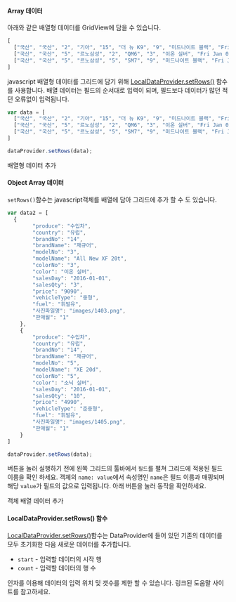 
#### Array 데이터    

아래와 같은 배열형 데이터를 GridView에 담을 수 있습니다.

```js
[
  ["국산", "국산", "2", "기아", "15", "더 뉴 K9", "9", "미드나이트 블랙", "Fri Jan 01 2016 00:00:00 GMT+0900 (KST)", "16", "8620", "대형", "휘발유", "images/215.png", "images/215.png"],
  ["국산", "국산", "5", "르노삼성", "2", "QM6", "3", "이온 실버", "Fri Jan 01 2016 00:00:00 GMT+0900 (KST)", "71", "3470", "중형SUV", "휘발유", "images/502.png", "images/502.png"],
  ["국산", "국산", "5", "르노삼성", "5", "SM7", "9", "미드나이트 블랙", "Fri Jan 01 2016 00:00:00 GMT+0900 (KST)", "26", "3820", "준대형", "휘발유", "images/505.png", "images/505.png"]
]
```   

javascript 배열형 데이터를 그리드에 담기 위해 [LocalDataProvider.setRows()](http://help.realgrid.com/api/LocalDataProvider/setRows/) 함수를 사용합니다.
배열 데이터는 필드의 순서대로 입력이 되며, 필드보다 데이터가 많던 적던 오류없이 입력됩니다.

```js
var data = [
  ["국산", "국산", "2", "기아", "15", "더 뉴 K9", "9", "미드나이트 블랙", "Fri Jan 01 2016 00:00:00 GMT+0900 (KST)", "16", "8620", "대형", "휘발유", "images/215.png", "images/215.png"],
  ["국산", "국산", "5", "르노삼성", "2", "QM6", "3", "이온 실버", "Fri Jan 01 2016 00:00:00 GMT+0900 (KST)", "71", "3470", "중형SUV", "휘발유", "images/502.png", "images/502.png"],
  ["국산", "국산", "5", "르노삼성", "5", "SM7", "9", "미드나이트 블랙", "Fri Jan 01 2016 00:00:00 GMT+0900 (KST)", "26", "3820", "준대형", "휘발유", "images/505.png", "images/505.png"]
]

dataProvider.setRows(data);
```

<a class="btn primary small round lowercase" id="setRows">배열형 데이터 추가</a>

#### Object Array 데이터    

`setRows()`함수는 javascript객체를 배열에 담아 그리드에 추가 할 수 도 있습니다. 

```js
var data2 = [
  {
        "produce": "수입차",
        "country": "유럽",
        "brandNo": "14",
        "brandName": "재규어",
        "modelNo": "3",
        "modelName": "All New XF 20t",
        "colorNo": "3",
        "color": "이온 실버",
        "salesDay": "2016-01-01",
        "salesQty": "3",
        "price": "9090",
        "vehicleType": "중형",
        "fuel": "휘발유",
        "사진파일명": "images/1403.png",
        "판매월": "1"
    },
    {
        "produce": "수입차",
        "country": "유럽",
        "brandNo": "14",
        "brandName": "재규어",
        "modelNo": "5",
        "modelName": "XE 20d",
        "colorNo": "5",
        "color": "소닉 실버",
        "salesDay": "2016-01-01",
        "salesQty": "10",
        "price": "4990",
        "vehicleType": "준중형",
        "fuel": "휘발유",
        "사진파일명": "images/1405.png",
        "판매월": "1"
    }
]

dataProvider.setRows(data);

```

버튼을 눌러 실행하기 전에 왼쪽 그리드의 툴바에서 `필드`를 펼쳐 그리드에 적용된 필드 이름을 확인 하세요.
객체의 `name: value`에서 속성명인 `name`은 필드 이름과 매핑되며 해당 `value`가 필드의 값으로 입력됩니다. 아래 버튼을 눌러 동작을 확인하세요.

<a class="btn primary small round lowercase" id="setRows2">객체 배열 데이터 추가</a>

#### LocalDataProvider.setRows() 함수

[LocalDataProvider.setRows()](http://help.realgrid.com/api/LocalDataProvider/setRows/)함수는 DataProvider에 들어 있던 기존의 데이터를 모두 초기화한 다음 새로운 데이터를 추가합니다.
 
- `start` - 입력할 데이터의 시작 행
- `count` - 입력할 데이터의 행 수

인자를 이용해 데이터의 입력 위치 및 갯수를 제한 할 수 있습니다. 링크된 도움말 사이트를 참고하세요.

<script>
$('#setRows').click(function() {
  var data = [
    ["국산", "국산", "2", "기아", "15", "더 뉴 K9", "9", "미드나이트 블랙", "2016-01-01", "16", "8620", "대형", "휘발유", "images/215.png", "images/215.png"],
    ["국산", "국산", "5", "르노삼성", "2", "QM6", "3", "이온 실버", "2016-01-01", "71", "3470", "중형SUV", "휘발유", "images/502.png", "images/502.png"],
    ["국산", "국산", "5", "르노삼성", "5", "SM7", "9", "미드나이트 블랙", "2016-01-01", "26", "3820", "준대형", "휘발유", "images/505.png", "images/505.png"]
  ];

  dataProvider.setRows(data);
});

$('#setRows2').click(function() {
  var data2 = [
    {
          "produce": "수입차",
          "country": "유럽",
          "brandNo": "14",
          "brandName": "재규어",
          "modelNo": "3",
          "modelName": "All New XF 20t",
          "colorNo": "3",
          "color": "이온 실버",
          "salesDay": "2016-01-01",
          "salesQty": "3",
          "price": "9090",
          "vehicleType": "중형",
          "fuel": "휘발유",
          "사진파일명": "images/1403.png",
          "판매월": "1"
      },
      {
          "produce": "수입차",
          "country": "유럽",
          "brandNo": "14",
          "brandName": "재규어",
          "modelNo": "5",
          "modelName": "XE 20d",
          "colorNo": "5",
          "color": "소닉 실버",
          "salesDay": "2016-01-01",
          "salesQty": "10",
          "price": "4990",
          "vehicleType": "준중형",
          "fuel": "휘발유",
          "사진파일명": "images/1405.png",
          "판매월": "1"
      }
  ]

  dataProvider.setRows(data2);
});

</script>